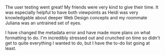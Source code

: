 The user testing went great! My friends were very kind to give their time. It was especially helpful to have both viewpoints as Heidi was very knowledgable about deeper Web Design concepts and my roommate Juliana was an untrained set of eyes. 

I have changed the metadata error and have made more plans on what formatting to do. I'm incredibly stressed out and crunched on time so didn't get to quite everything I wanted to do, but I have the to-do list going at least.